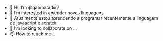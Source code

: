 - 👋 Hi, I’m @gabmatador7
- 👀 I’m interested in aprender novas linguagens
- 🌱 Atualmente estou aprendendo a programar recentemente a linguagem de javascript e scratch
- 💞️ I’m looking to collaborate on ...
- 📫 How to reach me ...

<!---
gabmatador7/gabmatador7 is a ✨ special ✨ repository because its `README.md` (this file) appears on your GitHub profile.
You can click the Preview link to take a look at your changes.
--->

